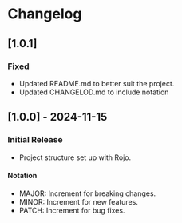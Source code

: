 # Changelog

## [1.0.1]

### Fixed

- Updated README.md to better suit the project.
- Updated CHANGELOD.md to include notation

## [1.0.0] - 2024-11-15

### Initial Release

- Project structure set up with Rojo.

#### Notation

- MAJOR: Increment for breaking changes.
- MINOR: Increment for new features.
- PATCH: Increment for bug fixes.

